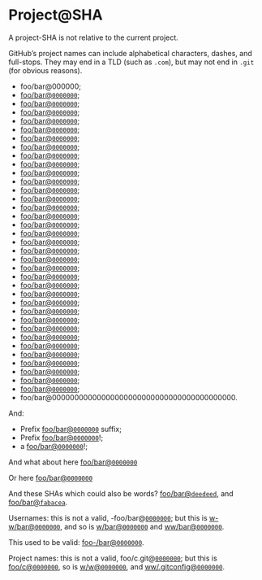# Project\@SHA

A project-SHA is not relative to the current project.

GitHub’s project names can include alphabetical characters, dashes, and full-stops. They may end in a TLD (such as `.com`), but may not end in `.git` (for obvious reasons).

*   foo/bar\@000000;
*   [foo/bar@`0000000`](https://github.com/foo/bar/commit/0000000);
*   [foo/bar@`0000000`](https://github.com/foo/bar/commit/00000000);
*   [foo/bar@`0000000`](https://github.com/foo/bar/commit/000000000);
*   [foo/bar@`0000000`](https://github.com/foo/bar/commit/0000000000);
*   [foo/bar@`0000000`](https://github.com/foo/bar/commit/00000000000);
*   [foo/bar@`0000000`](https://github.com/foo/bar/commit/000000000000);
*   [foo/bar@`0000000`](https://github.com/foo/bar/commit/0000000000000);
*   [foo/bar@`0000000`](https://github.com/foo/bar/commit/00000000000000);
*   [foo/bar@`0000000`](https://github.com/foo/bar/commit/000000000000000);
*   [foo/bar@`0000000`](https://github.com/foo/bar/commit/0000000000000000);
*   [foo/bar@`0000000`](https://github.com/foo/bar/commit/00000000000000000);
*   [foo/bar@`0000000`](https://github.com/foo/bar/commit/000000000000000000);
*   [foo/bar@`0000000`](https://github.com/foo/bar/commit/0000000000000000000);
*   [foo/bar@`0000000`](https://github.com/foo/bar/commit/00000000000000000000);
*   [foo/bar@`0000000`](https://github.com/foo/bar/commit/000000000000000000000);
*   [foo/bar@`0000000`](https://github.com/foo/bar/commit/0000000000000000000000);
*   [foo/bar@`0000000`](https://github.com/foo/bar/commit/00000000000000000000000);
*   [foo/bar@`0000000`](https://github.com/foo/bar/commit/000000000000000000000000);
*   [foo/bar@`0000000`](https://github.com/foo/bar/commit/0000000000000000000000000);
*   [foo/bar@`0000000`](https://github.com/foo/bar/commit/00000000000000000000000000);
*   [foo/bar@`0000000`](https://github.com/foo/bar/commit/000000000000000000000000000);
*   [foo/bar@`0000000`](https://github.com/foo/bar/commit/0000000000000000000000000000);
*   [foo/bar@`0000000`](https://github.com/foo/bar/commit/00000000000000000000000000000);
*   [foo/bar@`0000000`](https://github.com/foo/bar/commit/000000000000000000000000000000);
*   [foo/bar@`0000000`](https://github.com/foo/bar/commit/0000000000000000000000000000000);
*   [foo/bar@`0000000`](https://github.com/foo/bar/commit/00000000000000000000000000000000);
*   [foo/bar@`0000000`](https://github.com/foo/bar/commit/000000000000000000000000000000000);
*   [foo/bar@`0000000`](https://github.com/foo/bar/commit/0000000000000000000000000000000000);
*   [foo/bar@`0000000`](https://github.com/foo/bar/commit/00000000000000000000000000000000000);
*   [foo/bar@`0000000`](https://github.com/foo/bar/commit/00000000000000000000000000000000000);
*   [foo/bar@`0000000`](https://github.com/foo/bar/commit/000000000000000000000000000000000000);
*   [foo/bar@`0000000`](https://github.com/foo/bar/commit/0000000000000000000000000000000000000);
*   [foo/bar@`0000000`](https://github.com/foo/bar/commit/00000000000000000000000000000000000000);
*   [foo/bar@`0000000`](https://github.com/foo/bar/commit/000000000000000000000000000000000000000);
*   [foo/bar@`0000000`](https://github.com/foo/bar/commit/0000000000000000000000000000000000000000);
*   foo/bar\@00000000000000000000000000000000000000000.

And:

*   Prefix [foo/bar@`0000000`](https://github.com/foo/bar/commit/0000000) suffix;
*   Prefix [foo/bar@`0000000`](https://github.com/foo/bar/commit/0000000)!;
*   a [foo/bar@`0000000`](https://github.com/foo/bar/commit/0000000)!;

And what about here
[foo/bar@`0000000`](https://github.com/foo/bar/commit/0000000)

Or here
[foo/bar@`0000000`](https://github.com/foo/bar/commit/0000000)

And these SHAs which could also be words? [foo/bar@`deedeed`](https://github.com/foo/bar/commit/deedeed), and [foo/bar@`fabacea`](https://github.com/foo/bar/commit/fabaceae).

Usernames: this is not a valid, -foo/bar@[`0000000`](https://github.com/wooorm/remark/commit/0000000); but this is [w-w/bar@`0000000`](https://github.com/w-w/bar/commit/0000000), and so is [w/bar@`0000000`](https://github.com/w/bar/commit/0000000) and [ww/bar@`0000000`](https://github.com/ww/bar/commit/0000000).

This used to be valid: [foo-/bar@`0000000`](https://github.com/foo-/bar/commit/0000000).

Project names: this is not a valid, foo/c.git@[`0000000`](https://github.com/wooorm/remark/commit/0000000); but this is [foo/c@`0000000`](https://github.com/foo/c/commit/0000000), so is [w/w@`0000000`](https://github.com/w/w/commit/0000000), and [ww/.gitconfig@`0000000`](https://github.com/ww/.gitconfig/commit/0000000).
